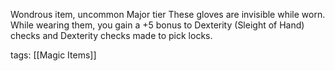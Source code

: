 Wondrous item, uncommon
Major tier
These gloves are invisible while worn. While wearing them, you gain a +5 bonus to Dexterity (Sleight of Hand) checks and Dexterity checks made to pick locks.

tags: [[Magic Items]]